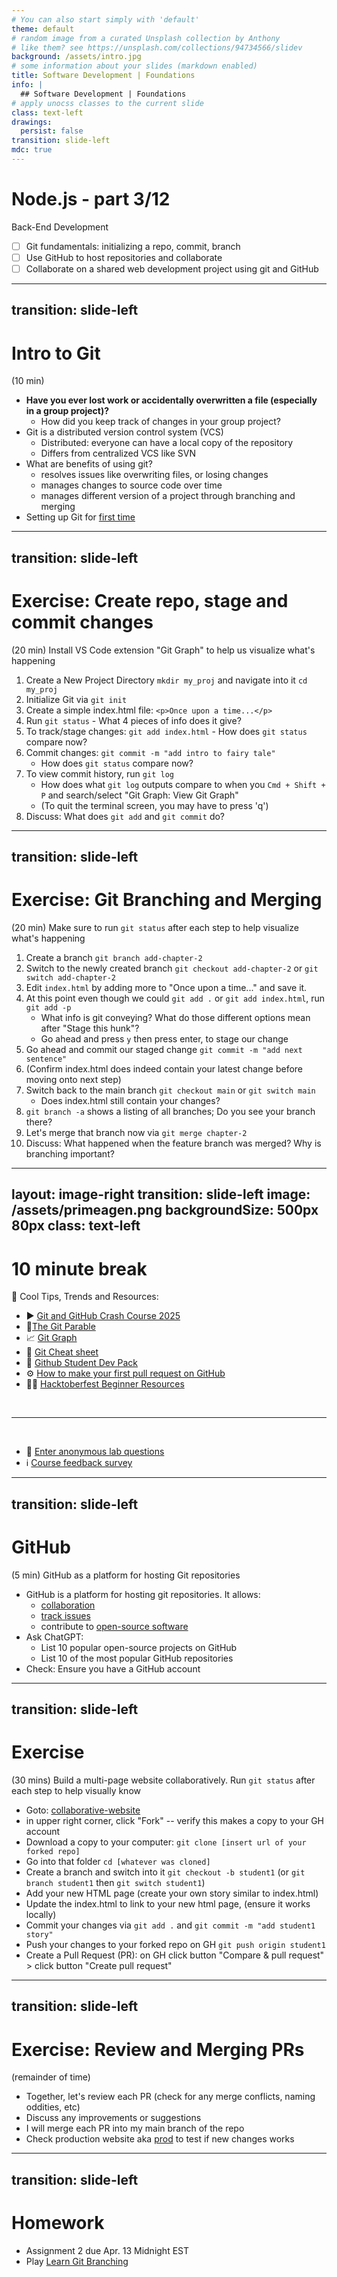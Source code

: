 ```yaml
---
# You can also start simply with 'default'
theme: default
# random image from a curated Unsplash collection by Anthony
# like them? see https://unsplash.com/collections/94734566/slidev
background: /assets/intro.jpg
# some information about your slides (markdown enabled)
title: Software Development | Foundations
info: |
  ## Software Development | Foundations
# apply unocss classes to the current slide
class: text-left
drawings:
  persist: false
transition: slide-left
mdc: true
---
```


# Node.js - part 3/12
Back-End Development
- [ ] Git fundamentals: initializing a repo, commit, branch
- [ ] Use GitHub to host repositories and collaborate
- [ ] Collaborate on a shared web development project using git and GitHub

<div class="abs-br m-6 text-xl">
  <a href="https://github.com/slidevjs/slidev" target="_blank" class="slidev-icon-btn">
    <carbon:logo-github />
  </a>
</div>

<!--
TODO: fill in anchor href above to point to github repo for these slides
-->

---
transition: slide-left
---

# Intro to Git
(10 min) 

- **Have you ever lost work or accidentally overwritten a file (especially in a group project)?**
   - How did you keep track of changes in your group project?
- Git is a distributed version control system (VCS)
   - Distributed: everyone can have a local copy of the repository
   - Differs from centralized VCS like SVN
- What are benefits of using git?
   - resolves issues like overwriting files, or losing changes
   - manages changes to source code over time
   - manages different version of a project through branching and merging
- Setting up Git for [first time](https://www.freecodecamp.org/news/learn-git-basics/#heading-how-to-configure-your-identity-in-git)

<!--
-->

---
transition: slide-left
---

# Exercise: Create repo, stage and commit changes
(20 min) Install VS Code extension "Git Graph" to help us visualize what's happening

1. Create a New Project Directory `mkdir my_proj` and navigate into it `cd my_proj` 
1. Initialize Git via `git init`
1. Create a simple index.html file: `<p>Once upon a time...</p>`
1. Run `git status` - What 4 pieces of info does it give?
1. To track/stage changes: `git add index.html` - How does `git status` compare now?
1. Commit changes: `git commit -m "add intro to fairy tale"`
   - How does `git status` compare now?
1. To view commit history, run `git log`
   - How does what `git log` outputs compare to when you `Cmd + Shift + P` and search/select "Git Graph: View Git Graph" 
   - (To quit the terminal screen, you may have to press 'q')
1. Discuss: What does `git add` and `git commit` do?

<!--
-->

---
transition: slide-left
---

# Exercise: Git Branching and Merging
(20 min) Make sure to run `git status` after each step to help visualize what's happening
 
1. Create a branch `git branch add-chapter-2`
1. Switch to the newly created branch `git checkout add-chapter-2` or `git switch add-chapter-2`
1. Edit `index.html` by adding more to "Once upon a time..." and save it.
1. At this point even though we could `git add .` or `git add index.html`, run `git add -p`
   - What info is git conveying? What do those different options mean after "Stage this hunk"?
   - Go ahead and press `y` then press enter, to stage our change 
1. Go ahead and commit our staged change `git commit -m "add next sentence"`
1. (Confirm index.html does indeed contain your latest change before moving onto next step)
1. Switch back to the main branch `git checkout main` or `git switch main`
   - Does index.html still contain your changes? 
1. `git branch -a` shows a listing of all branches; Do you see your branch there?
1. Let's merge that branch now via `git merge chapter-2`
1. Discuss: What happened when the feature branch was merged? Why is branching important?

<!--
-->

---
layout: image-right
transition: slide-left
image: /assets/primeagen.png
backgroundSize: 500px 80px
class: text-left
---

# 10 minute break

🍦 Cool Tips, Trends and Resources:

- ▶️ [Git and GitHub Crash Course 2025](https://www.youtube.com/watch?v=vA5TTz6BXhY)
- 🐺[The Git Parable](https://tom.preston-werner.com/2009/05/19/the-git-parable.html)
- 📈 [Git Graph](https://marketplace.visualstudio.com/items?itemName=mhutchie.git-graph)
- 🎲 [Git Cheat sheet](https://github.com/arslanbilal/git-cheat-sheet)
- 🎒 [Github Student Dev Pack](https://education.github.com/pack)
- ⚙︎ [How to make your first pull request on GitHub](https://www.freecodecamp.org/news/how-to-make-your-first-pull-request-on-github-3/)
- 🧑‍💻 [Hacktoberfest Beginner Resources](https://hacktoberfest.com/participation/#beginner-resources)

<br>
<hr>
<br>

- 🧪 [Enter anonymous lab questions](https://docs.google.com/forms/d/e/1FAIpQLSevvGARdHQikso-uLqFCO481MABKE5HofuSrlzEPMNQ2ZLykw/viewform?usp=dialog)
- ℹ️ [Course feedback survey](https://circuitstream.typeform.com/to/ZoyYk7px#course_id=SoftwareAN&instructor=9514)

<!-- 
- take attendance
-->

---
transition: slide-left
---

# GitHub
(5 min) GitHub as a platform for hosting Git repositories

- GitHub is a platform for hosting git repositories.  It allows:
   - [collaboration](https://github.com/facebook/react/pull/32813)
   - [track issues](https://github.com/facebook/react/issues)
   - contribute to [open-source software](https://www.freecodecamp.org/news/how-to-contribute-to-open-source-handbook/)
- Ask ChatGPT: 
   - List 10 popular open-source projects on GitHub
   - List 10 of the most popular GitHub repositories
- Check: Ensure you have a GitHub account

<!--
-->

---
transition: slide-left
---

# Exercise
(30 mins) Build a multi-page website collaboratively. Run `git status` after each step to help visually know

- Goto: [collaborative-website](https://github.com/avcoder/collaborative-website)
- in upper right corner, click "Fork" -- verify this makes a copy to your GH account
- Download a copy to your computer: `git clone [insert url of your forked repo]`
- Go into that folder `cd [whatever was cloned]`
- Create a branch and switch into it `git checkout -b student1` (or `git branch student1` then `git switch student1`)
- Add your new HTML page (create your own story similar to index.html)
- Update the index.html to link to your new html page, (ensure it works locally)
- Commit your changes via `git add .` and `git commit -m "add student1 story"`
- Push your changes to your forked repo on GH `git push origin student1`
- Create a Pull Request (PR): on GH click button "Compare & pull request" > click button "Create pull request"

---
transition: slide-left
---

# Exercise: Review and Merging PRs
(remainder of time) 

- Together, let's review each PR (check for any merge conflicts, naming oddities, etc)
- Discuss any improvements or suggestions
- I will merge each PR into my main branch of the repo 
- Check production website aka [prod](https://story123.netlify.app/) to test if new changes works


---
transition: slide-left
---

# Homework

- Assignment 2 due Apr. 13 Midnight EST
- Play [Learn Git Branching](https://learngitbranching.js.org/)